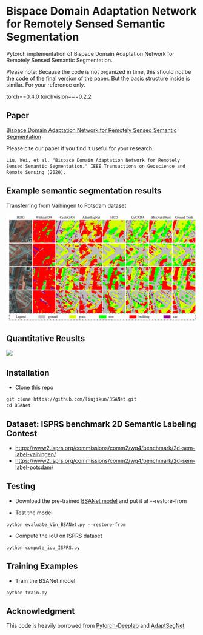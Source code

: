 # Bispace Domain Adaptation Network for Remotely Sensed Semantic Segmentation

Pytorch implementation of Bispace Domain Adaptation Network for Remotely Sensed Semantic Segmentation.

Please note: Because the code is not organized in time, this should not be the code of the final version of the paper. But the basic structure inside is similar. For your reference only.

torch==0.4.0 torchvision===0.2.2

## Paper
[Bispace Domain Adaptation Network for Remotely Sensed Semantic Segmentation](https://www.researchgate.net/profile/Rongjun-Qin/publication/347005550_Bispace_Domain_Adaptation_Network_for_Remotely_Sensed_Semantic_Segmentation/links/5fe3b5c845851553a0e62dd6/Bispace-Domain-Adaptation-Network-for-Remotely-Sensed-Semantic-Segmentation.pdf) 

Please cite our paper if you find it useful for your research.

```
Liu, Wei, et al. "Bispace Domain Adaptation Network for Remotely Sensed Semantic Segmentation." IEEE Transactions on Geoscience and Remote Sensing (2020).
```

## Example semantic segmentation results 
Transferring from Vaihingen to Potsdam dataset

![](figure/result.png)

## Quantitative Reuslts

![](figure/iou_comparison.png)

## Installation
* Clone this repo
```
git clone https://github.com/liujikun/BSANet.git
cd BSANet
```
## Dataset: ISPRS benchmark 2D Semantic Labeling Contest
* https://www2.isprs.org/commissions/comm2/wg4/benchmark/2d-sem-label-vaihingen/
* https://www2.isprs.org/commissions/comm2/wg4/benchmark/2d-sem-label-potsdam/

## Testing
* Download the pre-trained [BSANet model]() and put it at --restore-from

* Test the model 

```
python evaluate_Vin_BSANet.py --restore-from 
```


* Compute the IoU on ISPRS dataset
```
python compute_iou_ISPRS.py 
```

## Training Examples
* Train the BSANet model 

```
python train.py
```



## Acknowledgment
This code is heavily borrowed from [Pytorch-Deeplab](https://github.com/speedinghzl/Pytorch-Deeplab) and [AdaptSegNet](https://github.com/wasidennis/AdaptSegNet)




